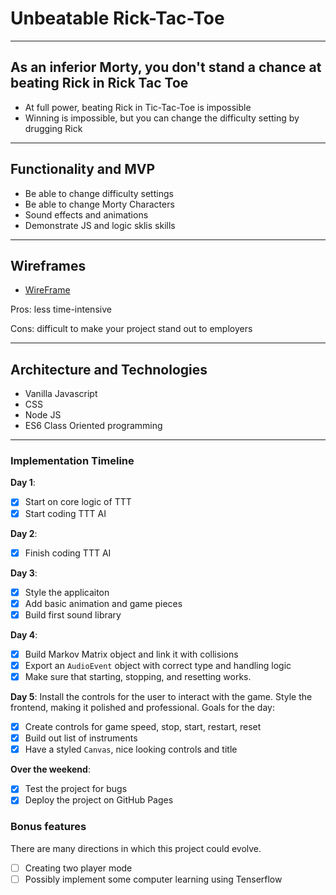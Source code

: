 # Unbeatable Rick-Tac-Toe

---

## As an inferior Morty, you don't stand a chance at beating Rick in Rick Tac Toe

- At full power, beating Rick in Tic-Tac-Toe is impossible
- Winning is impossible, but you can change the difficulty setting by drugging Rick

---

## Functionality and MVP

- Be able to change difficulty settings
- Be able to change Morty Characters
- Sound effects and animations
- Demonstrate JS and logic sklis skills

---

## Wireframes

- [WireFrame](./docs/WireFrame.png)

Pros: less time-intensive

Cons: difficult to make your project stand out to employers

---

## Architecture and Technologies

- Vanilla Javascript
- CSS
- Node JS
- ES6 Class Oriented programming

---

### Implementation Timeline

**Day 1**:

- [x] Start on core logic of TTT
- [x] Start coding TTT AI

**Day 2**:

- [x] Finish coding TTT AI

**Day 3**:

- [x] Style the applicaiton
- [x] Add basic animation and game pieces
- [x] Build first sound library

**Day 4**:

- [x] Build Markov Matrix object and link it with collisions
- [x] Export an `AudioEvent` object with correct type and handling logic
- [x] Make sure that starting, stopping, and resetting works.

**Day 5**: Install the controls for the user to interact with the game. Style the frontend, making it polished and professional. Goals for the day:

- [x] Create controls for game speed, stop, start, restart, reset
- [x] Build out list of instruments
- [x] Have a styled `Canvas`, nice looking controls and title

**Over the weekend**:

- [x] Test the project for bugs
- [x] Deploy the project on GitHub Pages

### Bonus features

There are many directions in which this project could evolve.

- [ ] Creating two player mode
- [ ] Possibly implement some computer learning using Tenserflow
